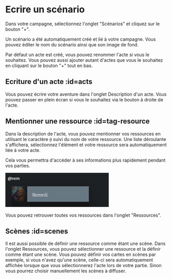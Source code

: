 # Ecrire un scénario

Dans votre campagne, sélectionnez l'onglet "Scénarios" et cliquez sur le bouton "+".

Un scénario a été automatiquement créé et lié à votre campagne. Vous pouvez éditer le nom du scénario ainsi que son image de fond.

Par défaut un acte est créé, vous pouvez renommer l'acte si vous le souhaitez. Vous pouvez aussi ajouter autant d'actes que vous le souhaitez en cliquant sur le bouton "+" tout en bas.

## Ecriture d'un acte :id=acts

Vous pouvez écrire votre aventure dans l'onglet Description d'un acte. Vous pouvez passer en plein écran si vous le souhaitez via le bouton à droite de l'acte.

## Mentionner une ressource :id=tag-resource

Dans la description de l'acte, vous pouvez mentionner vos ressources en utilisant le caractère `@` suivi du nom de votre ressource. Une liste déroulante s'affichera, sélectionnez l'élément et votre ressource sera automatiquement liée à votre acte.

Cela vous permettra d'accéder à ses informations plus rapidement pendant vos parties.

![Mention d'une ressource](../../../_media/fr/quickstart/campaign/act_resource.png)

Vous pouvez retrouver toutes vos ressources dans l'onglet "Ressources".

## Scènes :id=scenes

Il est aussi possible de définir une ressource comme étant une scène. Dans l'onglet Ressources, vous pouvez sélectionner une ressource et la définir comme étant une scène. Vous pouvez définir vos cartes en scènes par exemple, si vous n'avez qu'une scène, celle-ci sera automatiquement affichée lorsque que vous sélectionnerez l'acte lors de votre partie. Sinon vous pourrez choisir manuellement les scènes à diffuser.
